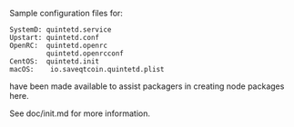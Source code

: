 Sample configuration files for:
```
SystemD: quintetd.service
Upstart: quintetd.conf
OpenRC:  quintetd.openrc
         quintetd.openrcconf
CentOS:  quintetd.init
macOS:    io.saveqtcoin.quintetd.plist
```
have been made available to assist packagers in creating node packages here.

See doc/init.md for more information.
